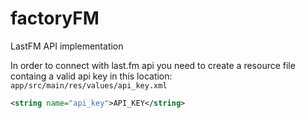 # factoryFM
LastFM API implementation

In order to connect with last.fm api you need to create a resource file containg a valid api key in this location: `app/src/main/res/values/api_key.xml
`
```xml
<string name="api_key">API_KEY</string>
```
